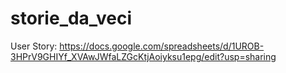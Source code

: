 # storie_da_veci

User Story: https://docs.google.com/spreadsheets/d/1UROB-3HPrV9GHIYf_XVAwJWfaLZGcKtjAoiyksu1epg/edit?usp=sharing
